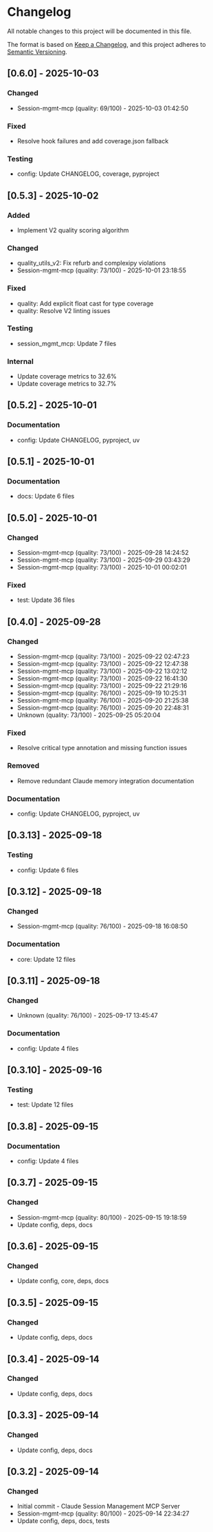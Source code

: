 # Changelog

All notable changes to this project will be documented in this file.

The format is based on [Keep a Changelog](https://keepachangelog.com/en/1.0.0/),
and this project adheres to [Semantic Versioning](https://semver.org/spec/v2.0.0.html).

## [0.6.0] - 2025-10-03

### Changed

- Session-mgmt-mcp (quality: 69/100) - 2025-10-03 01:42:50

### Fixed

- Resolve hook failures and add coverage.json fallback

### Testing

- config: Update CHANGELOG, coverage, pyproject

## [0.5.3] - 2025-10-02

### Added

- Implement V2 quality scoring algorithm

### Changed

- quality_utils_v2: Fix refurb and complexipy violations
- Session-mgmt-mcp (quality: 73/100) - 2025-10-01 23:18:55

### Fixed

- quality: Add explicit float cast for type coverage
- quality: Resolve V2 linting issues

### Testing

- session_mgmt_mcp: Update 7 files

### Internal

- Update coverage metrics to 32.6%
- Update coverage metrics to 32.7%

## [0.5.2] - 2025-10-01

### Documentation

- config: Update CHANGELOG, pyproject, uv

## [0.5.1] - 2025-10-01

### Documentation

- docs: Update 6 files

## [0.5.0] - 2025-10-01

### Changed

- Session-mgmt-mcp (quality: 73/100) - 2025-09-28 14:24:52
- Session-mgmt-mcp (quality: 73/100) - 2025-09-29 03:43:29
- Session-mgmt-mcp (quality: 73/100) - 2025-10-01 00:02:01

### Fixed

- test: Update 36 files

## [0.4.0] - 2025-09-28

### Changed

- Session-mgmt-mcp (quality: 73/100) - 2025-09-22 02:47:23
- Session-mgmt-mcp (quality: 73/100) - 2025-09-22 12:47:38
- Session-mgmt-mcp (quality: 73/100) - 2025-09-22 13:02:12
- Session-mgmt-mcp (quality: 73/100) - 2025-09-22 16:41:30
- Session-mgmt-mcp (quality: 73/100) - 2025-09-22 21:29:16
- Session-mgmt-mcp (quality: 76/100) - 2025-09-19 10:25:31
- Session-mgmt-mcp (quality: 76/100) - 2025-09-20 21:25:38
- Session-mgmt-mcp (quality: 76/100) - 2025-09-20 22:48:31
- Unknown (quality: 73/100) - 2025-09-25 05:20:04

### Fixed

- Resolve critical type annotation and missing function issues

### Removed

- Remove redundant Claude memory integration documentation

### Documentation

- config: Update CHANGELOG, pyproject, uv

## [0.3.13] - 2025-09-18

### Testing

- config: Update 6 files

## [0.3.12] - 2025-09-18

### Changed

- Session-mgmt-mcp (quality: 76/100) - 2025-09-18 16:08:50

### Documentation

- core: Update 12 files

## [0.3.11] - 2025-09-18

### Changed

- Unknown (quality: 76/100) - 2025-09-17 13:45:47

### Documentation

- config: Update 4 files

## [0.3.10] - 2025-09-16

### Testing

- test: Update 12 files

## [0.3.8] - 2025-09-15

### Documentation

- config: Update 4 files

## [0.3.7] - 2025-09-15

### Changed

- Session-mgmt-mcp (quality: 80/100) - 2025-09-15 19:18:59
- Update config, deps, docs

## [0.3.6] - 2025-09-15

### Changed

- Update config, core, deps, docs

## [0.3.5] - 2025-09-15

### Changed

- Update config, deps, docs

## [0.3.4] - 2025-09-14

### Changed

- Update config, deps, docs

## [0.3.3] - 2025-09-14

### Changed

- Update config, deps, docs

## [0.3.2] - 2025-09-14

### Changed

- Initial commit - Claude Session Management MCP Server
- Session-mgmt-mcp (quality: 80/100) - 2025-09-14 22:34:27
- Update config, deps, docs, tests
